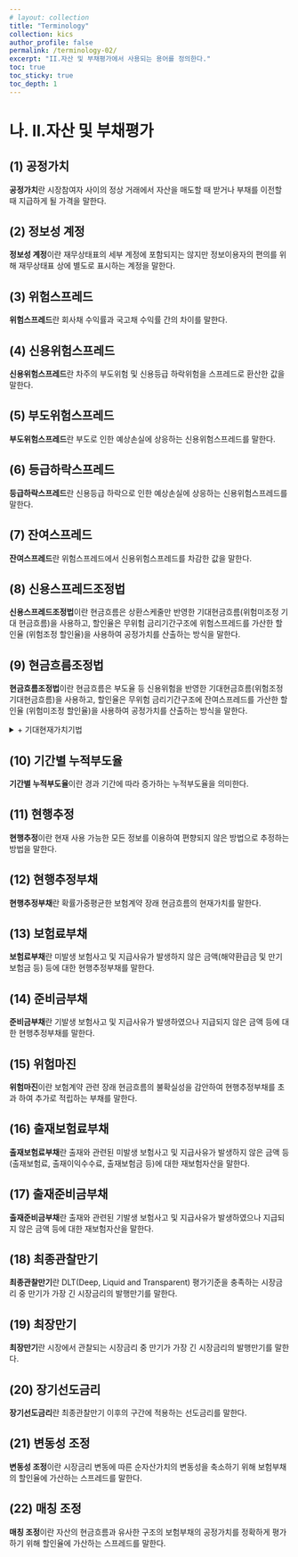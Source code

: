 ```yaml
---
# layout: collection
title: "Terminology"
collection: kics
author_profile: false
permalink: /terminology-02/
excerpt: "II.자산 및 부채평가에서 사용되는 용어를 정의한다."
toc: true
toc_sticky: true
toc_depth: 1
---
```


# 나. II.자산 및 부채평가
## (1) 공정가치
**공정가치**란 시장참여자 사이의 정상 거래에서 자산을 매도할 때 받거나 부채를 이전할 때 지급하게 될 가격을 말한다.
## (2) 정보성 계정
**정보성 계정**이란 재무상태표의 세부 계정에 포함되지는 않지만 정보이용자의 편의를 위해 재무상태표 상에 별도로 표시하는 계정을 말한다.
## (3) 위험스프레드
**위험스프레드**란 회사채 수익률과 국고채 수익률 간의 차이를 말한다.
## (4) 신용위험스프레드
**신용위험스프레드**란 차주의 부도위험 및 신용등급 하락위험을 스프레드로 환산한 값을 말한다.
## (5) 부도위험스프레드
**부도위험스프레드**란 부도로 인한 예상손실에 상응하는 신용위험스프레드를 말한다.
## (6) 등급하락스프레드
**등급하락스프레드**란 신용등급 하락으로 인한 예상손실에 상응하는 신용위험스프레드를 말한다.
## (7) 잔여스프레드
**잔여스프레드**란 위험스프레드에서 신용위험스프레드를 차감한 값을 말한다.
## (8) 신용스프레드조정법
**신용스프레드조정법**이란 현금흐름은 상환스케줄만 반영한 기대현금흐름(위험미조정 기대 현금흐름)을 사용하고, 할인율은 무위험 금리기간구조에 위험스프레드를 가산한 할인율 (위험조정 할인율)을 사용하여 공정가치를 산출하는 방식을 말한다.
## (9) 현금흐름조정법
**현금흐름조정법**이란 현금흐름은 부도율 등 신용위험을 반영한 기대현금흐름(위험조정 기대현금흐름)을 사용하고, 할인율은 무위험 금리기간구조에 잔여스프레드를 가산한 할인율 (위험미조정 할인율)을 사용하여 공정가치를 산출하는 방식을 말한다.

<details>
  <summary>+ 기대현재가치기법</summary>
  <div markdown="1">

  {% capture notice-3 %}
  **< K-IFRS 1113호의 공정가치 측정 중 기대현재가치기법[문단B23~B30] >**

  (방법1) $$\frac {위험조정ECF} {무위험이자율}$$ = (방법2) $$\frac {위험미조정ECF} {위험프리미엄 조정 할인율} $$
  - 방법1 : 신용스프레드 조정법
  - 방법2 : 현금흐름 조정법

  **(B25)** 기대현재가치기법의 방법1은 현금 위험 프리미엄(위험조정 기대현금흐름)을 차감함으로써 체계적(시장) 위험에 대한 자산의 기대현금흐름을 조정한다. 그러한 위험조정 기대현금흐름은 확실성 등가 현금흐름을 나타내며 무위험이자율로 할인된다. 확실성 등가 현금흐름은 시장 참여자가 확실한 현금흐름을 기대현금흐름과 교환하는 것에 대해 무차별하게 받아들이도록 위험이 조정된 기대현금흐름을 나타낸다. 예를 들면, 시장참여자가 1,200원의 기대현금흐름과 1,000원의 확실한 현금흐름을 교환하려고 한다면, 1,000원이 1,200원에 대한 확실성 등가 이다(200원이 현금 위험 프리미엄을 나타낼 것이다). 그러한 경우 시장참여자는 보유한 자산에 대해 무차별하게 받아들일 것이다.  

  **(B26)** 이와 반대로, 기대현재가치기법의 방법2는 위험 프리미엄을 무위험이자율에 적용함 으로써 체계적(시장) 위험을 반영하여 조정한다. 따라서 기대현금흐름은 확률가중 현금 흐름과 연관된 기대이자율에 상응하는 이자율(기대수익률)로 할인한다. 자본자산가격결정 모형과 같이 위험자산의 가격을 결정하는 데에 사용하는 모형을 기대수익률을 추정하기 위해 사용할 수 있다.
  {% endcapture %}

  <div class="notice">
    {{ notice-3 | markdownify }}
  </div>

  </div>
</details>

## (10) 기간별 누적부도율
**기간별 누적부도율**이란 경과 기간에 따라 증가하는 누적부도율을 의미한다.
## (11) 현행추정
**현행추정**이란 현재 사용 가능한 모든 정보를 이용하여 편향되지 않은 방법으로 추정하는 방법을 말한다.
## (12) 현행추정부채
**현행추정부채**란 확률가중평균한 보험계약 장래 현금흐름의 현재가치를 말한다.
## (13) 보험료부채
**보험료부채**란 미발생 보험사고 및 지급사유가 발생하지 않은 금액(해약환급금 및 만기 보험금 등) 등에 대한 현행추정부채를 말한다.
## (14) 준비금부채
**준비금부채**란 기발생 보험사고 및 지급사유가 발생하였으나 지급되지 않은 금액 등에 대한 현행추정부채를 말한다.
## (15) 위험마진
**위험마진**이란 보험계약 관련 장래 현금흐름의 불확실성을 감안하여 현행추정부채를 초과 하여 추가로 적립하는 부채를 말한다.
## (16) 출재보험료부채
**출재보험료부채**란 출재와 관련된 미발생 보험사고 및 지급사유가 발생하지 않은 금액 등 (출재보험료, 출재이익수수료, 출재보험금 등)에 대한 재보험자산을 말한다.
## (17) 출재준비금부채
**출재준비금부채**란 출재와 관련된 기발생 보험사고 및 지급사유가 발생하였으나 지급되지 않은 금액 등에 대한 재보험자산을 말한다.
## (18) 최종관찰만기
**최종관찰만기**란 DLT(Deep, Liquid and Transparent) 평가기준을 충족하는 시장금리 중 만기가 가장 긴 시장금리의 발행만기를 말한다.
## (19) 최장만기
**최장만기**란 시장에서 관찰되는 시장금리 중 만기가 가장 긴 시장금리의 발행만기를 말한다.
## (20) 장기선도금리
**장기선도금리**란 최종관찰만기 이후의 구간에 적용하는 선도금리를 말한다.
## (21) 변동성 조정
**변동성 조정**이란 시장금리 변동에 따른 순자산가치의 변동성을 축소하기 위해 보험부채의 할인율에 가산하는 스프레드를 말한다.
## (22) 매칭 조정
**매칭 조정**이란 자산의 현금흐름과 유사한 구조의 보험부채의 공정가치를 정확하게 평가 하기 위해 할인율에 가산하는 스프레드를 말한다.
